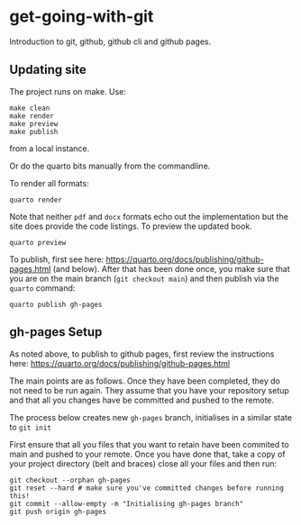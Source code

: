 # get-going-with-git

Introduction to git, github, github cli and github pages.

## Updating site

The project runs on make.
Use:

```         
make clean
make render
make preview
make publish
```

from a local instance.

Or do the quarto bits manually from the commandline.

To render all formats:

```         
quarto render
```

Note that neither `pdf` and `docx` formats echo out the implementation but the site does provide the code listings. To preview the updated book.

```         
quarto preview
```

To publish, first see here: https://quarto.org/docs/publishing/github-pages.html (and below).
After that has been done once, you make sure that you are on the main branch (`git checkout main`) and then publish via the `quarto` command:

```         
quarto publish gh-pages
```

## gh-pages Setup

As noted above, to publish to github pages, first review the instructions here: https://quarto.org/docs/publishing/github-pages.html

The main points are as follows. Once they have been completed, they do not need to be run again. They assume that you have your repository setup and that all you changes have be committed and pushed to the remote.

The process below creates new `gh-pages` branch, initialises in a similar state to `git init`

First ensure that all you files that you want to retain have been commited to main and pushed to your remote.
Once you have done that, take a copy of your project directory (belt and braces) close all your files and then run:

```         
git checkout --orphan gh-pages
git reset --hard # make sure you've committed changes before running this!
git commit --allow-empty -m "Initialising gh-pages branch"
git push origin gh-pages
```


